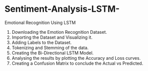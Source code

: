 # Sentiment-Analysis-LSTM-
Emotional Recognition Using LSTM

1) Downloading the Emotion Recognition Dataset.
2) Importing the Dataset and Visualizing it.
3) Adding Labels to the Dataset.
4) Tokenizing and Stemming of the data.
5) Creating the Bi-Directional LSTM Model.
6) Analysing the results by plotting the Accuracy and Loss curves.
7) Creating a Confusion Matrix to conclude the Actual vs Predicted.
